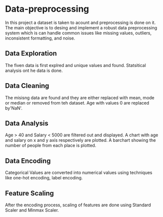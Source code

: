 # Data-preprocessing

In this project a dataset is taken to acount and preprocessing is done on it.
The main objective is to desing and implement a robust data preprocessing system which is can handle 
common issues like missing values, outliers, inconsistent formatting, and noise.

## Data Exploration
The fiven data is first explred and unique values and found.
Statsitical analysis ont he data is done.

## Data Cleaning
The misisng data are found and they are either replaced with mean, mode or median or
removed from teh dataset.
Age with values 0 are replaced by'NaN'.

## Data Analysis
Age > 40 and Salary < 5000 are filtered out and displayed.
A chart with age and salary on x and y axis respectively are plotted.
A barchart showing the number of people from each place is plotted.

## Data Encoding
Categorical Values are converted into numerical values using techniques like one-hot encoding, label encoding.

## Feature Scaling
After the encoding process, scaling of features are done using Standard Scaler and Minmax Scaler.
